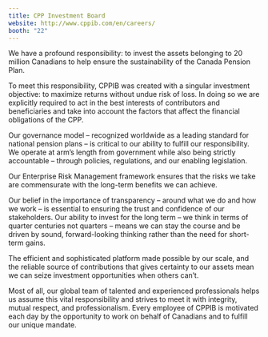 ```yaml
---
title: CPP Investment Board
website: http://www.cppib.com/en/careers/
booth: "22"
---
```


We have a profound responsibility: to invest the assets belonging to 20 million
Canadians to help ensure the sustainability of the Canada Pension Plan.

To meet this responsibility, CPPIB was created with a singular investment
objective: to maximize returns without undue risk of loss. In doing so we are
explicitly required to act in the best interests of contributors and
beneficiaries and take into account the factors that affect the financial
obligations of the CPP.

Our governance model – recognized worldwide as a leading standard for national
pension plans – is critical to our ability to fulfill our responsibility. We
operate at arm’s length from government while also being strictly accountable –
through policies, regulations, and our enabling legislation.

Our Enterprise Risk Management framework ensures that the risks we take are
commensurate with the long-term benefits we can achieve.

Our belief in the importance of transparency – around what we do and how we work
– is essential to ensuring the trust and confidence of our stakeholders.
Our ability to invest for the long term – we think in terms of quarter centuries
not quarters – means we can stay the course and be driven by sound,
forward-looking thinking rather than the need for short-term gains.

The efficient and sophisticated platform made possible by our scale, and the
reliable source of contributions that gives certainty to our assets mean we can
seize investment opportunities when others can’t.

Most of all, our global team of talented and experienced professionals helps us
assume this vital responsibility and strives to meet it with integrity, mutual
respect, and professionalism. Every employee of CPPIB is motivated each day by
the opportunity to work on behalf of Canadians and to fulfill our unique
mandate.

